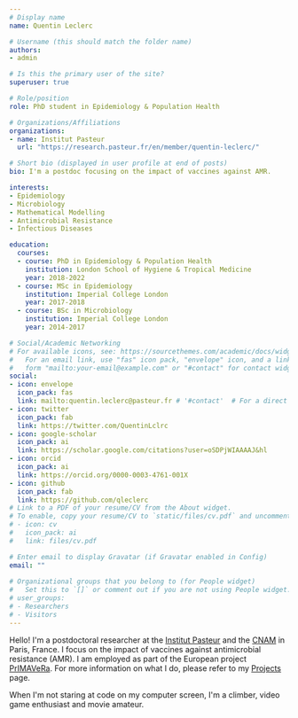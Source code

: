 ```yaml
---
# Display name
name: Quentin Leclerc

# Username (this should match the folder name)
authors:
- admin

# Is this the primary user of the site?
superuser: true

# Role/position
role: PhD student in Epidemiology & Population Health

# Organizations/Affiliations
organizations:
- name: Institut Pasteur
  url: "https://research.pasteur.fr/en/member/quentin-leclerc/"

# Short bio (displayed in user profile at end of posts)
bio: I'm a postdoc focusing on the impact of vaccines against AMR.

interests:
- Epidemiology
- Microbiology
- Mathematical Modelling
- Antimicrobial Resistance
- Infectious Diseases

education:
  courses:
  - course: PhD in Epidemiology & Population Health
    institution: London School of Hygiene & Tropical Medicine
    year: 2018-2022
  - course: MSc in Epidemiology
    institution: Imperial College London
    year: 2017-2018
  - course: BSc in Microbiology
    institution: Imperial College London
    year: 2014-2017

# Social/Academic Networking
# For available icons, see: https://sourcethemes.com/academic/docs/widgets/#icons
#   For an email link, use "fas" icon pack, "envelope" icon, and a link in the
#   form "mailto:your-email@example.com" or "#contact" for contact widget.
social:
- icon: envelope
  icon_pack: fas
  link: mailto:quentin.leclerc@pasteur.fr # '#contact'  # For a direct email link, use "mailto:test@example.org".
- icon: twitter
  icon_pack: fab
  link: https://twitter.com/QuentinLclrc
- icon: google-scholar
  icon_pack: ai
  link: https://scholar.google.com/citations?user=oSDPjWIAAAAJ&hl
- icon: orcid
  icon_pack: ai
  link: https://orcid.org/0000-0003-4761-001X 
- icon: github
  icon_pack: fab
  link: https://github.com/qleclerc
# Link to a PDF of your resume/CV from the About widget.
# To enable, copy your resume/CV to `static/files/cv.pdf` and uncomment the lines below.  
# - icon: cv
#   icon_pack: ai
#   link: files/cv.pdf

# Enter email to display Gravatar (if Gravatar enabled in Config)
email: ""
  
# Organizational groups that you belong to (for People widget)
#   Set this to `[]` or comment out if you are not using People widget.  
# user_groups:
# - Researchers
# - Visitors
---
```


Hello! I'm a postdoctoral researcher at the [Institut Pasteur](https://www.pasteur.fr/) and the [CNAM](https://www.cnam.fr/) in Paris, France. I focus on the impact of vaccines against antimicrobial resistance (AMR). I am employed as part of the European project [PrIMAVeRa](https://www.primavera-amr.eu/). For more information on what I do, please refer to my [Projects](/projects/) page.

When I'm not staring at code on my computer screen, I'm a climber, video game enthusiast and movie amateur.
